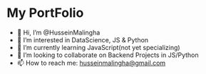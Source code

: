 # My PortFolio

- 👋 Hi, I’m @HusseinMalingha
- 👀 I’m interested in DataScience, JS & Python
- 🌱 I’m currently learning JavaScript(not yet specializing)
- 💞️ I’m looking to collaborate on Backend Projects in JS/Python
- 📫 How to reach me: husseinmalingha@gmail.com